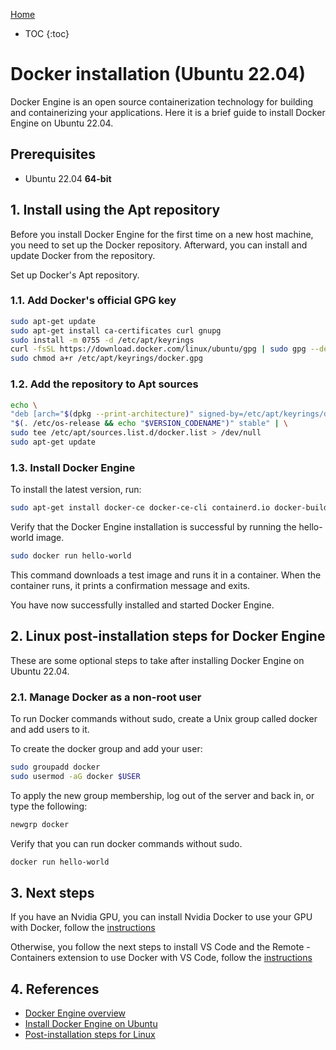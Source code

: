 [Home](../index.md)

* TOC
{:toc}

# Docker installation (Ubuntu 22.04)

Docker Engine is an open source containerization technology for building and containerizing your applications.
Here it is a brief guide to install Docker Engine on Ubuntu 22.04.

## Prerequisites

- Ubuntu 22.04 **64-bit**

## 1. Install using the Apt repository

Before you install Docker Engine for the first time on a new host machine, you need to set up the Docker repository. Afterward, you can install and update Docker from the repository.

Set up Docker's Apt repository.

### 1.1. Add Docker's official GPG key
  
```bash
sudo apt-get update
sudo apt-get install ca-certificates curl gnupg
sudo install -m 0755 -d /etc/apt/keyrings
curl -fsSL https://download.docker.com/linux/ubuntu/gpg | sudo gpg --dearmor -o /etc/apt/keyrings/docker.gpg
sudo chmod a+r /etc/apt/keyrings/docker.gpg
```

### 1.2. Add the repository to Apt sources
  
  ```bash
echo \
  "deb [arch="$(dpkg --print-architecture)" signed-by=/etc/apt/keyrings/docker.gpg] https://download.docker.com/linux/ubuntu \
  "$(. /etc/os-release && echo "$VERSION_CODENAME")" stable" | \
  sudo tee /etc/apt/sources.list.d/docker.list > /dev/null
sudo apt-get update
```

### 1.3. Install Docker Engine

To install the latest version, run:

```bash
sudo apt-get install docker-ce docker-ce-cli containerd.io docker-buildx-plugin docker-compose-plugin
```

Verify that the Docker Engine installation is successful by running the hello-world image.

```bash
sudo docker run hello-world
```

This command downloads a test image and runs it in a container. When the container runs, it prints a confirmation message and exits.

You have now successfully installed and started Docker Engine.

## 2. Linux post-installation steps for Docker Engine

These are some optional steps to take after installing Docker Engine on Ubuntu 22.04.

### 2.1. Manage Docker as a non-root user

To run Docker commands without sudo, create a Unix group called docker and add users to it.

To create the docker group and add your user:

```bash
sudo groupadd docker
sudo usermod -aG docker $USER
```

To apply the new group membership, log out of the server and back in, or type the following:

```bash
newgrp docker
```

Verify that you can run docker commands without sudo.

```bash
docker run hello-world
```

## 3. Next steps

If you have an Nvidia GPU, you can install Nvidia Docker to use your GPU with Docker, follow the [instructions](./nvidia_docker.md)

Otherwise, you follow the next steps to install VS Code and the Remote - Containers extension to use Docker with VS Code, follow the [instructions](./vscode_docker.md)

## 4. References

- [Docker Engine overview](https://docs.docker.com/engine/)
- [Install Docker Engine on Ubuntu](https://docs.docker.com/engine/install/ubuntu/)
- [Post-installation steps for Linux](https://docs.docker.com/engine/install/linux-postinstall/)

  